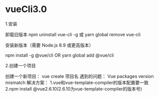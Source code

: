# vueCli3.0

1.安装

卸载旧版本
npm uninstall vue-cli -g 或 yarn global remove vue-cli

安装新版本（需要 Node.js 8.9 或更高版本）

npm install -g @vue/cli
OR
yarn global add @vue/cli

2.创建一个项目

创建一个新项目：
vue create 项目名
  遇到的问题：
  Vue packages version mismatch
  解决方案：
  1.vue和vue-template-compiler的版本配置要一致              
  2.npm install @vue2.6.10(2.6.10为vue-template-compiler的版本号)

  
